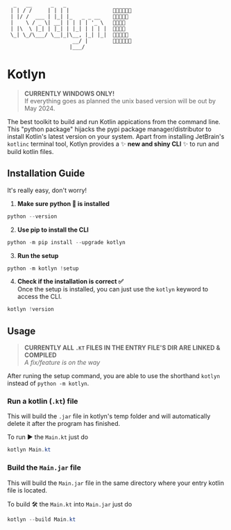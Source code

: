 ```    
  _   __      _   _             
 | | / /     | | | |              💙💙💜💛💛💛
 | |/ /  ___ | |_| |_   _ _ __    🩵💙💛💛💛  
 |    \ / _ \| __| | | | | '_ \   🩷🧡💛💛    
 | |\  \ |_| | |_| | |_| | | | |  🩷🧡🧡💜    
 \_| \_/\___/ \__|_|\__, |_| |_|  🧡🧡🩵💙💜  
                     __/ |        🧡🩵🩵💙💙💜
                    |___/
```
# Kotlyn
> **CURRENTLY WINDOWS ONLY!**<br>
> If everything goes as planned the unix based version will be out by May 2024.<br>

The best toolkit to build and run Kotlin appications from the command line. This "python package" hijacks the pypi package manager/distributor to install Kotlin's latest version on your system. Apart from installing JetBrain's `kotlinc` terminal tool, Kotlyn provides a ✨ **new and shiny CLI** ✨ to run and build kotlin files.


## Installation Guide
It's really easy, don't worry! 

1. **Make sure python 🐍 is installed**
```powershell
python --version
```

2. **Use pip to install the CLI**
```powershell
python -m pip install --upgrade kotlyn
```

3. **Run the setup**
```powershell
python -m kotlyn !setup
```

4. **Check if the installation is correct ✅**<br>
Once the setup is installed, you can just use the `kotlyn` keyword to access the CLI.
```powershell
kotlyn !version
```

## Usage
> **CURRENTLY ALL `.KT` FILES IN THE ENTRY FILE'S DIR ARE LINKED & COMPILED** <br>
*A fix/feature is on the way*

After runing the setup command, you are able to use the shorthand `kotlyn` instead of `python -m kotlyn`.

### Run a kotlin (`.kt`) file
This will build the `.jar` file in kotlyn's temp folder and will automatically delete it after the program has finished.

To run ▶️ the `Main.kt`  just do
```powershell
kotlyn Main.kt
```

### Build the `Main.jar` file
This will build the `Main.jar` file in the same directory where your entry kotlin file is located.

To build 🛠️ the `Main.kt` into `Main.jar` just do
```powershell
kotlyn --build Main.kt
```